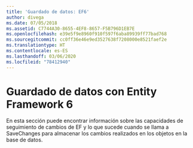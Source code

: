 ```yaml
---
title: 'Guardado de datos: EF6'
author: divega
ms.date: 07/05/2018
ms.assetid: C7744A30-8655-4EF8-8657-F5B796D1EB7E
ms.openlocfilehash: e39e5f9e8960f910f597f6aba89939ff77bad768
ms.sourcegitcommit: cc0ff36e46e9ed3527638f7208000e8521faef2e
ms.translationtype: HT
ms.contentlocale: es-ES
ms.lasthandoff: 03/06/2020
ms.locfileid: "78412940"
---
```

# <a name="saving-data-with-entity-framework-6"></a>Guardado de datos con Entity Framework 6

En esta sección puede encontrar información sobre las capacidades de seguimiento de cambios de EF y lo que sucede cuando se llama a SaveChanges para almacenar los cambios realizados en los objetos en la base de datos.
